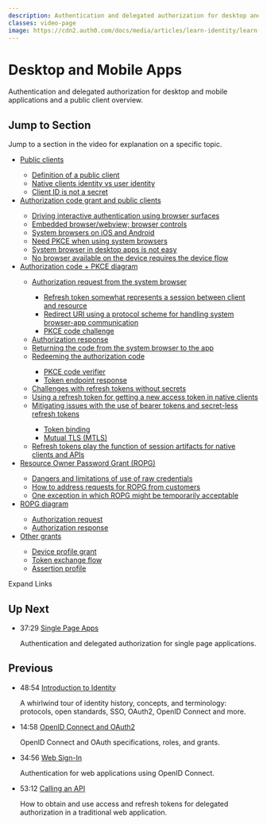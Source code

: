 ```yaml
---
description: Authentication and delegated authorization for desktop and mobile applications and a public client overview.
classes: video-page
image: https://cdn2.auth0.com/docs/media/articles/learn-identity/learn-identity-og-image.jpg
---
```

# Desktop and Mobile Apps

Authentication and delegated authorization for desktop and mobile applications and a public client overview.

<div class="video-wrapper" data-video="dq3c4pz9lb"></div>

## Jump to Section

Jump to a section in the video for explanation on a specific topic.

<div class="video-transcript video-bookmarks" id="wistia-video-bookmarks">
  <ul>
    <li><a href="#wistia_dq3c4pz9lb?time=30">Public clients</a></li>
    <ul>
      <li><a href="#wistia_dq3c4pz9lb?time=44">Definition of a public client</a></li>
      <li><a href="#wistia_dq3c4pz9lb?time=141.5">Native clients identity vs user identity</a></li>
      <li><a href="#wistia_dq3c4pz9lb?time=207">Client ID is not a secret</a></li>
    </ul>
    <li><a href="#wistia_dq3c4pz9lb?time=256">Authorization code grant and public clients</a></li>
    <ul>
      <li><a href="#wistia_dq3c4pz9lb?time=290">Driving interactive authentication using browser surfaces</a></li>
      <li><a href="#wistia_dq3c4pz9lb?time=328">Embedded browser/webview; browser controls</a></li>
      <li><a href="#wistia_dq3c4pz9lb?time=447">System browsers on iOS and Android</a></li>
      <li><a href="#wistia_dq3c4pz9lb?time=520">Need PKCE when using system browsers</a></li>
      <li><a href="#wistia_dq3c4pz9lb?time=620">System browser in desktop apps is not easy</a></li>
      <li><a href="#wistia_dq3c4pz9lb?time=804.2">No browser available on the device requires the device flow</a></li>
    </ul>
    <li><a href="#wistia_dq3c4pz9lb?time=859">Authorization code + PKCE diagram</a></li>
    <ul>
      <li><a href="#wistia_dq3c4pz9lb?time=936">Authorization request from the system browser</a></li>
      <ul>
        <li><a href="#wistia_dq3c4pz9lb?time=1002">Refresh token somewhat represents a session between client and resource</a></li>
        <li><a href="#wistia_dq3c4pz9lb?time=1027">Redirect URI using a protocol scheme for handling system browser-app communication</a></li>
        <li><a href="#wistia_dq3c4pz9lb?time=1073">PKCE code challenge</a></li>
      </ul>
      <li><a href="#wistia_dq3c4pz9lb?time=1115">Authorization response</a></li>
      <li><a href="#wistia_dq3c4pz9lb?time=1148">Returning the code from the system browser to the app</a></li>
      <li><a href="#wistia_dq3c4pz9lb?time=1193">Redeeming the authorization code</a></li>
      <ul>
        <li><a href="#wistia_dq3c4pz9lb?time=1244">PKCE code verifier</a></li>
        <li><a href="#wistia_dq3c4pz9lb?time=1271">Token endpoint response</a></li>
      </ul>
      <li><a href="#wistia_dq3c4pz9lb?time=1301">Challenges with refresh tokens without secrets</a></li>
      <li><a href="#wistia_dq3c4pz9lb?time=1340">Using a refresh token for getting a new access token in native clients</a></li>
      <li><a href="#wistia_dq3c4pz9lb?time=1380">Mitigating issues with the use of bearer tokens and secret-less refresh tokens</a></li>
      <ul>
        <li><a href="#wistia_dq3c4pz9lb?time=1398">Token binding</a></li>
        <li><a href="#wistia_dq3c4pz9lb?time=1473.5">Mutual TLS (MTLS)</a></li>
      </ul>
      <li><a href="#wistia_dq3c4pz9lb?time=1541.5">Refresh tokens play the function of session artifacts for native clients and APIs</a></li>
    </ul>  
    <li><a href="#wistia_dq3c4pz9lb?time=1580">Resource Owner Password Grant (ROPG)</a></li>
    <ul>
      <li><a href="#wistia_dq3c4pz9lb?time=1619.5">Dangers and limitations of use of raw credentials</a></li>
      <li><a href="#wistia_dq3c4pz9lb?time=1855">How to address requests for ROPG from customers</a></li>
      <li><a href="#wistia_dq3c4pz9lb?time=1930">One exception in which ROPG might be temporarily acceptable</a></li>
    </ul>
    <li><a href="#wistia_dq3c4pz9lb?time=2038.4">ROPG diagram</a></li>
    <ul>
      <li><a href="#wistia_dq3c4pz9lb?time=2090">Authorization request</a></li>
      <li><a href="#wistia_dq3c4pz9lb?time=2119">Authorization response</a></li>
    </ul>
    <li><a href="#wistia_dq3c4pz9lb?time=2154">Other grants</a></li>
    <ul>
      <li><a href="#wistia_dq3c4pz9lb?time=2168.5">Device profile grant</a></li>
      <li><a href="#wistia_dq3c4pz9lb?time=2282">Token exchange flow</a></li>
      <li><a href="#wistia_dq3c4pz9lb?time=2363">Assertion profile</a></li>
    </ul>
  </ul>
</div>

<div class="video-transcript-expand" onClick="(function() {
  $('.video-transcript').toggleClass('expanded');
  $('.video-transcript-expand i').attr('class', $('.video-transcript').hasClass('expanded') ? 'icon-budicon-462' : 'icon-budicon-460');
})()">Expand Links <i class="icon-budicon-460"></i></div>

## Up Next

<ul class="up-next">
  <li>
    <span class="video-time"><i class="icon icon-budicon-494"></i>37:29</span>
    <i class="video-icon icon icon-budicon-676"></i>
    <a href="/videos/learn-identity/06-single-page-apps">Single Page Apps</a>
    <p>Authentication and delegated authorization for single page applications.</p>
  </li>
</ul>

## Previous

<ul class="up-next">
  <li>
    <span class="video-time"><i class="icon icon-budicon-494"></i>48:54</span>
    <i class="video-icon icon icon-budicon-676"></i>
    <a href="/videos/learn-identity/01-introduction-to-identity">Introduction to Identity</a>
    <p>A whirlwind tour of identity history, concepts, and terminology: protocols, open standards, SSO, OAuth2, OpenID Connect and more.</p>
  </li>

  <li>
    <span class="video-time"><i class="icon icon-budicon-494"></i>14:58</span>
    <i class="video-icon icon icon-budicon-676"></i>
    <a href="/videos/learn-identity/02-oidc-and-oauth">OpenID Connect and OAuth2</a>
    <p>OpenID Connect and OAuth specifications, roles, and grants.</p>
  </li>

  <li>
    <span class="video-time"><i class="icon icon-budicon-494"></i>34:56</span>
    <i class="video-icon icon icon-budicon-676"></i>
    <a href="/videos/learn-identity/03-web-sign-in">Web Sign-In</a>
    <p>Authentication for web applications using OpenID Connect.</p>
  </li>

  <li>
    <span class="video-time"><i class="icon icon-budicon-494"></i>53:12</span>
    <i class="video-icon icon icon-budicon-676"></i>
    <a href="/videos/learn-identity/04-calling-an-api">Calling an API</a>
    <p>How to obtain and use access and refresh tokens for delegated authorization in a traditional web application.</p>
  </li>
</ul>
